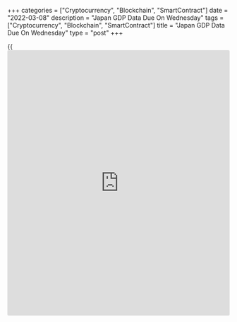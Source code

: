 +++
categories = ["Cryptocurrency", "Blockchain", "SmartContract"]
date = "2022-03-08"
description = "Japan GDP Data Due On Wednesday"
tags = ["Cryptocurrency", "Blockchain", "SmartContract"]
title = "Japan GDP Data Due On Wednesday"
type = "post"
+++

{{<iframe id="large-banner" src="https://www.bounty.group/#slide=17.0" width="100%" height="600" scrolling="no" style="border: 0px solid rgb(216, 221, 230); border-radius: 3px;">}}

Japan will on Tuesday release final Q4 figures for gross domestic
product, highlighting a modest day for Asia-Pacific economic activity.
GDP is expected to rise 1.4 percent on quarter and 5.6 percent on year
after sinking 0.7 percent on quarter and 2,7 percent on year in the
three months prior.

Australia will see March results for the consumer confidence index from
Westpac Bank; in February, the index slipped 1.3 percent to a score of
100.8.

China will provide February numbers for consumer and producer prices.
Overall inflation is tipped to add 0.3 percent on month and 0.9 percent
on year after gaining 0.4 percent on month and 0.9 percent on year in
January. Producer prices are expected to climb 8.7 percent on year,
slowing from 9.1 percent in the previous month.

Indonesia will see February results for its consumer confidence index;
in January, the index score was 119.6.

For comments and feedback [contact](https://www.playgroundfx.com/contact/): editorial@rtt[news](https://www.letsplayfx.com/blog/forex-news-website/).com

[Economic News][1]

 **What parts of the world are seeing the best (and worst) economic
performances lately? Click[here][2] to check out our [Econ Scorecard][2]
and find out! See up-to-the-moment [ranking](https://www.playgroundfx.com/blog/crypto-exchange-ranking/)s for the best and worst
performers in [GDP][2], [unemployment rate][3], [inflation][4] and much
more.**

   1. www.rtt[news](https://www.letsplayfx.com/blog/forex-news-website/).com/Content/EconomicNews.aspx
   2. www.rtt[news](https://www.letsplayfx.com/blog/forex-news-website/).com/economic-scorecard/world-rank/GDP/highest-performance.aspx
   3. www.rtt[news](https://www.letsplayfx.com/blog/forex-news-website/).com/economic-scorecard/world-rank/unemployment-rate/lowest-performance.aspx
   4. www.rtt[news](https://www.letsplayfx.com/blog/forex-news-website/).com/economic-scorecard/world-rank/CPI/highest-performance.aspx